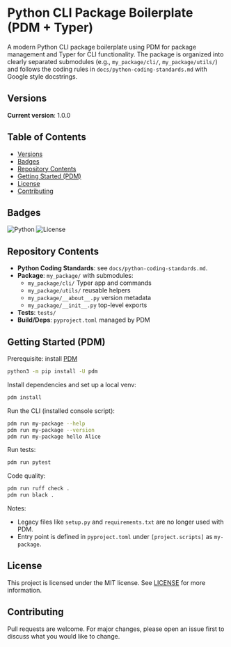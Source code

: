 # Python CLI Package Boilerplate (PDM + Typer)

A modern Python CLI package boilerplate using PDM for package management and Typer for CLI functionality. The package is organized into clearly separated submodules (e.g., `my_package/cli/`, `my_package/utils/`) and follows the coding rules in `docs/python-coding-standards.md` with Google style docstrings.

## Versions

**Current version**: 1.0.0

## Table of Contents

- [Versions](#versions)
- [Badges](#badges)
- [Repository Contents](#repository-contents)
- [Getting Started (PDM)](#getting-started-pdm)
- [License](#license)
- [Contributing](#contributing)

## Badges

![Python](https://img.shields.io/badge/Python-3.9%2B-blue)
![License](https://img.shields.io/badge/License-MIT-green)

## Repository Contents

- **Python Coding Standards**: see `docs/python-coding-standards.md`.
- **Package**: `my_package/` with submodules:
  - `my_package/cli/` Typer app and commands
  - `my_package/utils/` reusable helpers
  - `my_package/__about__.py` version metadata
  - `my_package/__init__.py` top-level exports
- **Tests**: `tests/`
- **Build/Deps**: `pyproject.toml` managed by PDM

## Getting Started (PDM)

Prerequisite: install [PDM](https://pdm.fming.dev)

```bash
python3 -m pip install -U pdm
```

Install dependencies and set up a local venv:

```bash
pdm install
```

Run the CLI (installed console script):

```bash
pdm run my-package --help
pdm run my-package --version
pdm run my-package hello Alice
```

Run tests:

```bash
pdm run pytest
```

Code quality:

```bash
pdm run ruff check .
pdm run black .
```

Notes:

- Legacy files like `setup.py` and `requirements.txt` are no longer used with PDM.
- Entry point is defined in `pyproject.toml` under `[project.scripts]` as `my-package`.

## License

This project is licensed under the MIT license. See [LICENSE](LICENSE) for more information.

## Contributing

Pull requests are welcome. For major changes, please open an issue first to discuss what you would like to change.
